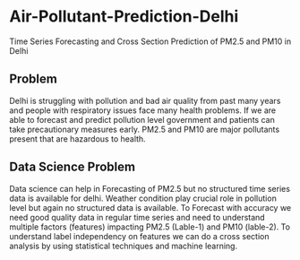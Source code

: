 # Air-Pollutant-Prediction-Delhi
Time Series Forecasting and Cross Section Prediction of PM2.5 and PM10 in Delhi

## Problem
Delhi is struggling with pollution and bad air quality from past many years and people with respiratory issues face many health problems. If we are able to forecast and predict pollution level government and patients can take precautionary measures early. PM2.5 and PM10 are major pollutants present that are hazardous to health.

## Data Science Problem
Data science can help in Forecasting of PM2.5 but no structured time series data is available for delhi. Weather condition play crucial role in pollution level but again no structured data is available. To Forecast with accuracy we need good quality data in regular time series and need to understand multiple factors (features) impacting PM2.5 (Lable-1) and PM10 (lable-2). To understand label independency on features we can do a cross section analysis by using statistical techniques and machine learning.   
